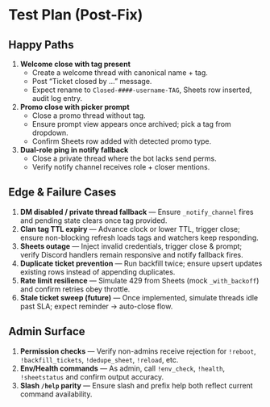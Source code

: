 # Test Plan (Post-Fix)

## Happy Paths
1. **Welcome close with tag present**
   - Create a welcome thread with canonical name + tag.
   - Post “Ticket closed by …” message.
   - Expect rename to `Closed-####-username-TAG`, Sheets row inserted, audit log entry.
2. **Promo close with picker prompt**
   - Close a promo thread without tag.
   - Ensure prompt view appears once archived; pick a tag from dropdown.
   - Confirm Sheets row added with detected promo type.
3. **Dual-role ping in notify fallback**
   - Close a private thread where the bot lacks send perms.
   - Verify notify channel receives role + closer mentions.

## Edge & Failure Cases
1. **DM disabled / private thread fallback** — Ensure `_notify_channel` fires and pending state clears once tag provided.
2. **Clan tag TTL expiry** — Advance clock or lower TTL, trigger close; ensure non-blocking refresh loads tags and watchers keep responding.
3. **Sheets outage** — Inject invalid credentials, trigger close & prompt; verify Discord handlers remain responsive and notify fallback fires.
4. **Duplicate ticket prevention** — Run backfill twice; ensure upsert updates existing rows instead of appending duplicates.
5. **Rate limit resilience** — Simulate 429 from Sheets (mock `_with_backoff`) and confirm retries obey throttle.
6. **Stale ticket sweep (future)** — Once implemented, simulate threads idle past SLA; expect reminder → auto-close flow.

## Admin Surface
1. **Permission checks** — Verify non-admins receive rejection for `!reboot`, `!backfill_tickets`, `!dedupe_sheet`, `!reload`, etc.
2. **Env/Health commands** — As admin, call `!env_check`, `!health`, `!sheetstatus` and confirm output accuracy.
3. **Slash `/help` parity** — Ensure slash and prefix help both reflect current command availability.
